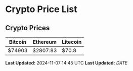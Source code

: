 # Crypto Price List

## Crypto Prices
| Bitcoin | Ethereum | Litecoin |
| ------- | -------- | -------- |
| $74903 | $2807.83 | $70.8 |
**Last Updated:** 2024-11-07 14:45 UTC
**Last Updated:** $DATE$
